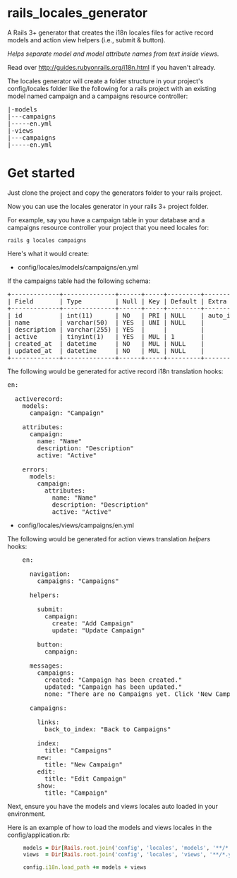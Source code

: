 rails_locales_generator
=======================

A Rails 3+ generator that creates the i18n locales files for active record models and action view helpers (i.e., submit & button).

*Helps separate model and model attribute names from text inside views.*

Read over http://guides.rubyonrails.org/i18n.html if you haven't already.

The locales generator will create a folder structure in your project's config/locales folder like the following for a rails project with an existing model named campaign and a campaigns resource controller:

<pre>
|-models
|---campaigns
|-----en.yml
|-views
|---campaigns
|-----en.yml
</pre>

Get started
===========

Just clone the project and copy the generators folder to your rails project.

Now you can use the locales generator in your rails 3+ project folder.

For example, say you have a campaign table in your database and a campaigns resource controller your project that you need locales for:

```shell
rails g locales campaigns
```

Here's what it would create:

- config/locales/models/campaigns/en.yml

If the campaigns table had the following schema:

<pre>
+-------------+--------------+------+-----+---------+----------------+
| Field       | Type         | Null | Key | Default | Extra          |
+-------------+--------------+------+-----+---------+----------------+
| id          | int(11)      | NO   | PRI | NULL    | auto_increment |
| name        | varchar(50)  | YES  | UNI | NULL    |                |
| description | varchar(255) | YES  |     |         |                |
| active      | tinyint(1)   | YES  | MUL | 1       |                |
| created_at  | datetime     | NO   | MUL | NULL    |                |
| updated_at  | datetime     | NO   | MUL | NULL    |                |
+-------------+--------------+------+-----+---------+----------------+	
</pre>

The following would be generated for active record i18n translation hooks:

<pre>
en:

  activerecord:
    models:
      campaign: "Campaign"

    attributes:
      campaign:
        name: "Name"
        description: "Description"
        active: "Active"

    errors:
      models:
        campaign:
          attributes:
            name: "Name"
            description: "Description"
            active: "Active"
</pre>

- config/locales/views/campaigns/en.yml

The following would be generated for action views translation *helpers* hooks:

<pre>
	en:

	  navigation:
	    campaigns: "Campaigns"

	  helpers:

	    submit:
	      campaign:
	        create: "Add Campaign"
	        update: "Update Campaign"

	    button:
	      campaign:

	  messages:
	    campaigns:
	      created: "Campaign has been created."
	      updated: "Campaign has been updated."
	      none: "There are no Campaigns yet. Click 'New Campaign' to get started."

	  campaigns:

	    links:
	      back_to_index: "Back to Campaigns"

	    index:
	      title: "Campaigns"
	    new:
	      title: "New Campaign"
	    edit:
	      title: "Edit Campaign"
	    show:
	      title: "Campaign"	
</pre>

Next, ensure you have the models and views locales auto loaded in your environment.

Here is an example of how to load the models and views locales in the
config/application.rb:

```ruby
     models = Dir[Rails.root.join('config', 'locales', 'models', '**/*.yml').to_s]
     views  = Dir[Rails.root.join('config', 'locales', 'views', '**/*.yml').to_s]

     config.i18n.load_path += models + views
````
	